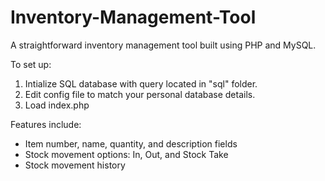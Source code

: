 # Inventory-Management-Tool
A straightforward inventory management tool built using PHP and MySQL.

To set up:

1. Intialize SQL database with query located in "sql" folder.
2. Edit config file to match your personal database details.
3. Load index.php

Features include:

- Item number, name, quantity, and description fields
- Stock movement options: In, Out, and Stock Take
- Stock movement history
